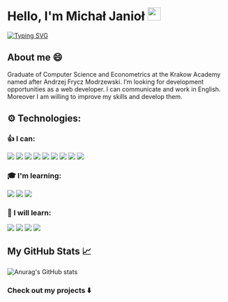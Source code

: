 # Hello, I'm Michał Janioł <img style="width:30px;height:30px" src="https://raw.githubusercontent.com/MartinHeinz/MartinHeinz/master/wave.gif">
[![Typing SVG](https://readme-typing-svg.demolab.com?font=Fira+Code&weight=600&pause=1000&color=FE428E&random=false&width=435&lines=I'm+a+IT+%26+econometrics+engineer;I'm+specializes+in+frontend+☺️)](https://git.io/typing-svg)
## About me 😄
Graduate of Computer Science and Econometrics at the Krakow Academy named after Andrzej Frycz Modrzewski. 
I’m looking for development opportunities as a web developer. 
I can communicate and work in English. Moreover I am willing to improve my skills and develop them.
## ⚙️ Technologies:
### 👍 I can:
<div style="flex">
<img src="https://camo.githubusercontent.com/3da668fa341b970fa66575a21029b21d22cb9e02b60a00db014d093f19411f33/68747470733a2f2f696d672e736869656c64732e696f2f62616467652f48544d4c2d6f72616e67653f6c6f676f3d68746d6c35266c6f676f436f6c6f723d7768697465267374796c653d666c6174">
<img src="https://camo.githubusercontent.com/a7297eca8effdeae36b02b50d0fa8d1e17067e60a8329d46f44e589c25bf0b46/68747470733a2f2f696d672e736869656c64732e696f2f62616467652f4353532d626c75653f6c6f676f3d63737333267374796c653d666c6174">
<img src="https://camo.githubusercontent.com/a4589251921237378f8f119e6d5d04b9155a9e2eb54e7237e6240024d83c2655/68747470733a2f2f696d672e736869656c64732e696f2f62616467652f4a6176615363726970742d79656c6c6f773f6c6f676f3d6a617661736372697074266c6f676f436f6c6f723d7768697465267374796c653d666c6174">
<img src="https://camo.githubusercontent.com/3ddadc41691aedd908ef735ace27aeb46872cd5d25a06e6f0835d0094aa16187/68747470733a2f2f696d672e736869656c64732e696f2f62616467652f52656163742d3030434346463f6c6f676f3d7265616374266c6f676f436f6c6f723d7768697465267374796c653d666c6174">
<img src="https://camo.githubusercontent.com/26c85ccb67d8c9501616501b5db962d566d8a8ad3b68c2572c1907533bf069cd/68747470733a2f2f696d672e736869656c64732e696f2f62616467652f5374796c6564436f6d706f6e656e74732d70696e6b3f6c6f676f3d5374796c65642d436f6d706f6e656e7473266c6f676f436f6c6f723d7768697465267374796c653d666c6174">
<img src="https://camo.githubusercontent.com/d874f15e2f4e5a310906cea879114f267526e62dceb3007a7e1b3e26926aeb5e/68747470733a2f2f696d672e736869656c64732e696f2f62616467652f4769742d7265643f6c6f676f3d676974266c6f676f436f6c6f723d7768697465267374796c653d666c6174">
<img src="https://camo.githubusercontent.com/19c9ec24b0118e6be5b1d6b0e2dacdf5eff4fd45626b28c11b625cf2628b5d30/68747470733a2f2f696d672e736869656c64732e696f2f62616467652f426f6f7473747261702d3739353262333f6c6f676f3d626f6f747374726170266c6f676f436f6c6f723d7768697465267374796c653d666c6174">
<img src="https://camo.githubusercontent.com/e2d46679170afb96c4702a5415cd220d7139ca9ec7d337d70ab1206fe7020873/68747470733a2f2f696d672e736869656c64732e696f2f62616467652f6a51756572792d3037363961643f6c6f676f3d6a7175657279266c6f676f436f6c6f723d7768697465267374796c653d666c6174">
  <img src="https://camo.githubusercontent.com/ef8d311b708a69dfed09e6eaf34b826111825ba800801863faabb38c21688114/68747470733a2f2f696d672e736869656c64732e696f2f62616467652f536173732d70696e6b3f6c6f676f3d73617373266c6f676f436f6c6f723d7768697465267374796c653d666c6174">
</div>


### 🎓 I'm learning:
<div style="flex">
<img src="https://camo.githubusercontent.com/3ddadc41691aedd908ef735ace27aeb46872cd5d25a06e6f0835d0094aa16187/68747470733a2f2f696d672e736869656c64732e696f2f62616467652f52656163742d3030434346463f6c6f676f3d7265616374266c6f676f436f6c6f723d7768697465267374796c653d666c6174">
<img src="https://camo.githubusercontent.com/92d70e48f37029f725c6f9f57c3667b6a056c746ac1345ee24f9120fc93c0ef5/68747470733a2f2f696d672e736869656c64732e696f2f62616467652f5265616374526f757465722d626c61636b3f6c6f676f3d52656163742d526f75746572266c6f676f436f6c6f723d7768697465267374796c653d666c6174">
<img src="https://camo.githubusercontent.com/26fe83aec1d448801108856d111b9b4a9b775789efb563df2f58fabe28472de0/68747470733a2f2f696d672e736869656c64732e696f2f62616467652f52656475782d626c61636b3f6c6f676f3d7265647578267374796c653d666c6174">
</div>

### 🎯 I will learn:
<div style="flex">
<img src="https://camo.githubusercontent.com/aea829c7c698c394f326f2b2e304e33ba63b8f2ba4f103b2670619cf508985e5/68747470733a2f2f696d672e736869656c64732e696f2f62616467652f547970655363726970742d626c75653f6c6f676f3d74797065736372697074266c6f676f436f6c6f723d7768697465267374796c653d666c6174">
<img src="https://camo.githubusercontent.com/06bd061c1f63e128009b1d2d3fc56ff171169094ac0a86c62e73432bc03500b7/68747470733a2f2f696d672e736869656c64732e696f2f62616467652f4e6f64652e4a532d677265656e3f6c6f676f3d6e6f64652e6a73266c6f676f436f6c6f723d7768697465267374796c653d666c6174">
<img src="https://camo.githubusercontent.com/33d63e4017e1e1d840d6ae0746ad657a8d50a767de363ffc4e57915195832960/68747470733a2f2f696d672e736869656c64732e696f2f62616467652f5765627061636b2d626c75653f6c6f676f3d7765627061636b266c6f676f436f6c6f723d7768697465267374796c653d666c6174">
<img src="https://camo.githubusercontent.com/4b7a63ef7edabd78f1b5411267e37a800239f8f32de0ed11b7494728cf13a751/68747470733a2f2f696d672e736869656c64732e696f2f62616467652f4772617068514c2d6d6167656e74613f6c6f676f3d6772617068716c266c6f676f436f6c6f723d7768697465267374796c653d666c6174">
</div>

## My GitHub Stats 📈
![Anurag's GitHub stats](https://github-readme-stats.vercel.app/api?username=MihasTJ&show_icons=true&theme=radical)

### Check out my projects ⬇️
